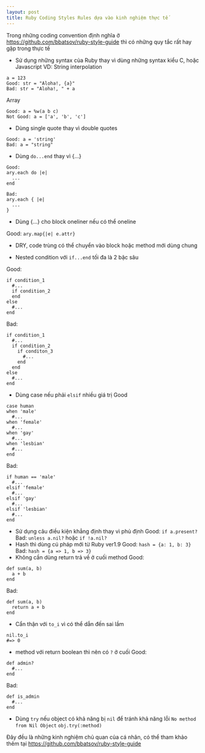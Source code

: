 ```yaml
---
layout: post
title: Ruby Coding Styles Rules dựa vào kinh nghiệm thực tế
---
```


Trong những coding convention định nghĩa ở https://github.com/bbatsov/ruby-style-guide thì có những quy tắc rất hay gặp trong thực tế

- Sử dụng những syntax của Ruby thay vì dùng những syntax kiểu C, hoặc Javascript
VD:
String interpolation 
```
a = 123
Good: str = "Aloha!, {a}"
Bad: str = "Aloha!, " + a
```
Array
```
Good: a = %w(a b c)
Not Good: a = ['a', 'b', 'c']
```
- Dùng single quote thay vì double quotes
```
Good: a = 'string'
Bad: a = "string"
```
- Dùng `do...end` thay vì {...}
```
Good: 
ary.each do |e|
  ...
end

Bad:
ary.each { |e|
  ...
}
```
- Dùng {...} cho block oneliner nếu có thể oneline

Good: `ary.map{|e| e.attr}`

- DRY, code trùng có thể chuyển vào block hoặc method mới dùng chung

- Nested condition với `if...end` tối đa là 2 bậc sâu

Good:
```
if condition_1
  #...
  if condition_2
  end 
else
  #...
end
```
Bad:
```
if condition_1
  #...
  if condition_2
    if conditon_3
      #...
    end
  end 
else
  #...
end
```
- Dùng case nếu phải `elsif` nhiều giá trị
Good
```
case human
when 'male'
  #...
when 'female'
  #...
when 'gay'
  #...
when 'lesbian'
  #...
end 
```
Bad:
```
if human == 'male'
  #...
elsif 'female'
  #...
elsif 'gay'
  #...
elsif 'lesbian'
  #...
end 
```
- Sử dụng câu điều kiện khẳng định thay vì phủ định
Good: `if a.present?`
Bad: `unless a.nil?` hoặc `if !a.nil?`
- Hash thì dùng cú pháp mới từ Ruby ver1.9
Good: `hash = {a: 1, b: 3}`
Bad: `hash = {a => 1, b => 3}`
- Không cần dùng return trả về ở cuối method 
Good: 
```
def sum(a, b)
  a + b
end
```
Bad:
```
def sum(a, b)
  return a + b
end
```
- Cẩn thận với `to_i` vì có thể dẫn đến sai lầm
```
nil.to_i
#=> 0
```
- method với return boolean thì nên có `?` ở cuối
Good:
```
def admin?
  #...
end
```
Bad:
```
def is_admin
  #...
end
```
- Dùng `try` nếu object có khả năng bị `nil` để tránh khả năng lỗi `No method from Nil Object`
`obj.try(:method)`


Đây đều là những kinh nghiệm chủ quan của cá nhân, có thể tham khảo thêm tại https://github.com/bbatsov/ruby-style-guide